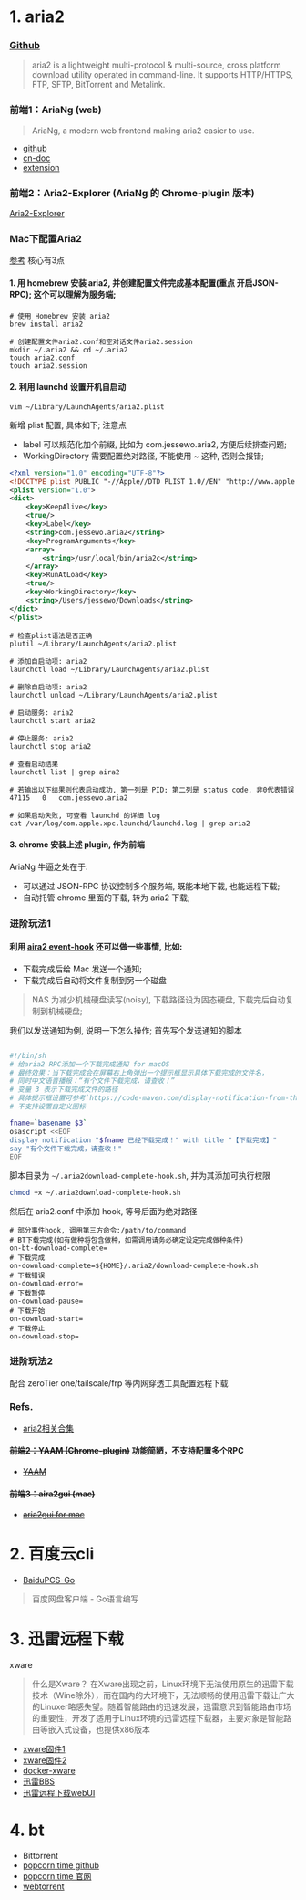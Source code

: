 # 1. aria2
### [Github](https://github.com/aria2/aria2)
> aria2 is a lightweight multi-protocol & multi-source, cross platform download utility operated in command-line. It supports HTTP/HTTPS, FTP, SFTP, BitTorrent and Metalink. 

### 前端1：AriaNg (web)
> AriaNg, a modern web frontend making aria2 easier to use.

- [github](https://github.com/mayswind/AriaNg)
- [cn-doc](https://ariang.mayswind.net/zh_Hans/)
- [extension](https://ariang.mayswind.net/zh_Hans/3rd-extensions.html)

### 前端2：Aria2-Explorer (AriaNg 的 Chrome-plugin 版本)
[Aria2-Explorer](https://github.com/alexhua/Aria2-Explorer?tab=readme-ov-file)

### Mac下配置Aria2
[参考](https://gist.github.com/maboloshi/a4b1f27567319d4a42352aadd036a578#file-aria2-conf)
 核心有3点
#### 1. 用 homebrew 安装 aria2, 并创建配置文件完成基本配置(重点 开启JSON-RPC); 这个可以理解为服务端;
```
# 使用 Homebrew 安装 aria2
brew install aria2

# 创建配置文件aria2.conf和空对话文件aria2.session
mkdir ~/.aria2 && cd ~/.aria2
touch aria2.conf
touch aria2.session
```
#### 2. 利用 launchd 设置开机自启动
```vim ~/Library/LaunchAgents/aria2.plist```

新增 plist 配置, 具体如下; 注意点
-  label 可以规范化加个前缀, 比如为 com.jessewo.aria2, 方便后续排查问题;
-  WorkingDirectory 需要配置绝对路径, 不能使用 ~ 这种, 否则会报错;
  
```xml
<?xml version="1.0" encoding="UTF-8"?>
<!DOCTYPE plist PUBLIC "-//Apple//DTD PLIST 1.0//EN" "http://www.apple.com/DTDs/PropertyList-1.0.dtd">
<plist version="1.0">
<dict>
    <key>KeepAlive</key>
    <true/>
    <key>Label</key>
    <string>com.jessewo.aria2</string>
    <key>ProgramArguments</key>
    <array>
        <string>/usr/local/bin/aria2c</string>
    </array>
    <key>RunAtLoad</key>
    <true/>
    <key>WorkingDirectory</key>
    <string>/Users/jessewo/Downloads</string>
</dict>
</plist>
```

```
# 检查plist语法是否正确
plutil ~/Library/LaunchAgents/aria2.plist

# 添加自启动项: aria2
launchctl load ~/Library/LaunchAgents/aria2.plist

# 删除自启动项: aria2
launchctl unload ~/Library/LaunchAgents/aria2.plist

# 启动服务: aria2
launchctl start aria2

# 停止服务: aria2
launchctl stop aria2

# 查看启动结果
launchctl list | grep aira2

# 若输出以下结果则代表启动成功, 第一列是 PID; 第二列是 status code, 非0代表错误
47115	0	com.jessewo.aria2

# 如果启动失败, 可查看 launchd 的详细 log
cat /var/log/com.apple.xpc.launchd/launchd.log | grep aria2
```

#### 3. chrome 安装上述 plugin, 作为前端
AriaNg 牛逼之处在于:
- 可以通过 JSON-RPC 协议控制多个服务端, 既能本地下载, 也能远程下载;
- 自动托管 chrome 里面的下载, 转为 aria2 下载;

### 进阶玩法1
#### 利用 [aira2 event-hook](https://aria2.github.io/manual/en/html/aria2c.html#event-hook) 还可以做一些事情, 比如:
- 下载完成后给 Mac 发送一个通知;
- 下载完成后自动将文件复制到另一个磁盘
> NAS 为减少机械硬盘读写(noisy), 下载路径设为固态硬盘, 下载完后自动复制到机械硬盘; 

我们以发送通知为例, 说明一下怎么操作; 首先写个发送通知的脚本
```bash

#!/bin/sh
# 给aria2 RPC添加一个下载完成通知 for macOS
# 最终效果：当下载完成会在屏幕右上角弹出一个提示框显示具体下载完成的文件名，
# 同时中文语音播报：“有个文件下载完成，请查收！”
# 变量 3 表示下载完成文件的路径
# 具体提示框设置可参考`https://code-maven.com/display-notification-from-the-mac-command-line`。
# 不支持设置自定义图标

fname=`basename $3`
osascript <<EOF
display notification "$fname 已经下载完成！" with title "【下载完成】"
say "有个文件下载完成，请查收！"
EOF
```
脚本目录为 `~/.aria2download-complete-hook.sh`, 并为其添加可执行权限
```bash
chmod +x ~/.aria2download-complete-hook.sh
```
然后在 aria2.conf 中添加 hook, 等号后面为绝对路径
```
# 部分事件hook, 调用第三方命令:/path/to/command
# BT下载完成(如有做种将包含做种，如需调用请务必确定设定完成做种条件)
on-bt-download-complete=
# 下载完成
on-download-complete=${HOME}/.aria2/download-complete-hook.sh
# 下载错误
on-download-error=
# 下载暂停
on-download-pause=
# 下载开始
on-download-start=
# 下载停止
on-download-stop=
```

### 进阶玩法2
配合 zeroTier one/tailscale/frp 等内网穿透工具配置远程下载

### Refs.
- [aria2相关合集](https://github.com/itgoyo/Aria2)

#### ~~前端2：YAAM (Chrome-plugin)~~ 功能简陋，不支持配置多个RPC
- ~~[YAAM](https://github.com/acgotaku/YAAW-for-Chrome)~~

#### ~~前端3：aira2gui (mac)~~
- ~~[aria2gui for mac](https://github.com/yangshun1029/aria2gui)~~


# 2. 百度云cli
- [BaiduPCS-Go](https://github.com/iikira/BaiduPCS-Go)
> 百度网盘客户端 - Go语言编写

# 3. 迅雷远程下载
xware
> 什么是Xware？
在Xware出现之前，Linux环境下无法使用原生的迅雷下载技术（Wine除外），而在国内的大环境下，无法顺畅的使用迅雷下载让广大的Linuxer略感失望。随着智能路由的迅速发展，迅雷意识到智能路由市场的重要性，开发了适用于Linux环境的迅雷远程下载器，主要对象是智能路由等嵌入式设备，也提供x86版本
- [xware固件1](https://github.com/snail007/xware)
- [xware固件2](https://github.com/kuoruan/Xware)
- [docker-xware](https://github.com/bestwu/xware)
- [迅雷BBS](http://bbs.xunlei.com/forum-196-1.html)
- [迅雷远程下载webUI](http://yuancheng.xunlei.com/)

# 4. bt
- Bittorrent
- [popcorn time github](https://github.com/popcorn-official)
- [popcorn time 官网](https://popcorntime.sh/zh_CN/)
- [webtorrent](https://github.com/webtorrent/webtorrent-desktop)
